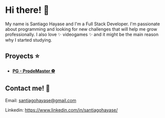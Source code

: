 # Hi there! 👋

My name is Santiago Hayase and I'm a Full Stack Developer. 
I'm passionate about programming and looking for new challenges that will help me grow professionally. I also love ✨ videogames ✨ and it might be the main reason why I started studying. 



## Proyects ⭐

* **[PG - ProdeMaster ⚽](https://github.com/matzapata/PG-Henry)**


## Contact me! 💬

Email: santiagohayase@gmail.com 

Linkedin: https://www.linkedin.com/in/santiagohayase/

<!--
**Intervention2/Intervention2** is a ✨ _special_ ✨ repository because its `README.md` (this file) appears on your GitHub profile.

Here are some ideas to get you started:

- 🔭 I’m currently working on ...
- 🌱 I’m currently learning ...
- 👯 I’m looking to collaborate on ...
- 🤔 I’m looking for help with ...
- 💬 Ask me about ...
- 📫 How to reach me: ...
- 😄 Pronouns: ...
- ⚡ Fun fact: ...
-->
